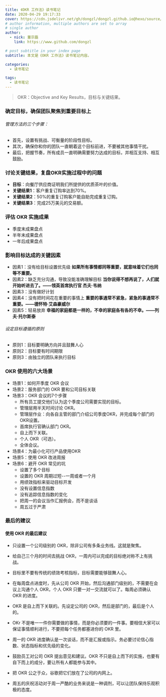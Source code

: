 ```yaml
---
title: 《OKR 工作法》读书笔记
date: 2020-04-29 19:17:33
cover: https://cdn.jsdelivr.net/gh/dongzl/dongzl.github.io@hexo/source/images/cover/reading_book.png
# author information, multiple authors are set to array
# single author
author:
  - nick: 董宗磊
    link: https://www.github.com/dongzl

# post subtitle in your index page
subtitle: 本文是《OKR 工作法》读书笔记内容。

categories: 
  - 读书笔记

tags: 
  - 读书笔记
---
```


> OKR：Objective and Key Results，目标与关键结果。

### 确定目标，确保团队聚焦到重要目标上

###### 管理方法的三个步骤：

- 首先，设置有挑战、可衡量的阶段性目标。
- 其次，确保你和你的团队一直朝着这个目标前进，不要被其他事情干扰。
- 最后，把握节奏，所有成员一直明确需要努力达成的目标，并相互支持、相互鼓励。

### 讨论关键结果，复盘OKR实施过程中的问题

- **目标**：向餐厅供应商证明我们所提供的优质茶叶的价值。
- **关键结果1**：客户重复订购率达到70%。
- **关键结果2**：50%的重复订购客户能自助完成重复订购。
- **关键结果3**：完成25万美元的交易额。

### 评估 OKR 实施成果

- 季度末成果盘点
- 半年末成果盘点
- 一年后成果盘点

### 影响目标达成的关键因素

- 因素1：没有给目标设置优先级
  **如果所有事情都同等重要，就意味着它们也同等不重要。**
- 因素2：缺乏充分沟通，导致没能准确理解目标
  **当你说得不想再说了，人们就开始听进去了。——领英首席执行官 杰夫·韦纳**
- 因素3：没有做好计划
- 因素4：没有把时间花在重要的事情上
  **重要的事通常不紧急，紧急的事通常不重要。——德怀特·艾森豪威尔**
- 因素5：轻易放弃
  **幸福的家庭都是一样的，不幸的家庭各有各的不幸。——列夫·托尔斯泰**

###### 设定目标遵循的原则

- 原则1：目标要明确方向并且鼓舞人心
- 原则2：目标要有时间期限
- 原则3：由独立的团队来执行目标

### OKR 使用的六大场景

- 场景1：如何开季度 OKR 会议
- 场景2：服务部门的 OKR 要和公司目标关联
- 场景3：OKR 会议的7个步骤
  - 所有员工提交他们认为这个季度公司需要实现的目标。
  - 管理层用半天时间讨论 OKR。
  - 管理层作业：向各自主管的部门介绍公司季度OKR，并完成每个部门的OKR设置。
  - 首席执行官确认部门 OKR。
  - 自上而下关联。
  - 个人 OKR（可选）。
  - 全体会议。
- 场景4：为最小化可行产品使用OKR
- 场景5：使用 OKR 改进周报
- 场景6：避开 OKR 常见的坑
  - 设置了多个目标
  - 设置的 OKR 周期过短--一周或者一个月
  - 用绩效指标来驱动目标开发
  - 没有设置信息指数
  - 没有追踪信息指数的变化
  - 把周一的会议当作汇报例会，而不是谈话
  - 周五过于严肃

### 最后的建议

#### 使用 OKR 的最后建议

- 只设置一个公司级别的 OKR，除非公司有多条业务线。这就是聚焦。
  
- 给自己三个月的时间去挑战 OKR，一周内可以完成的目标绝对称不上有挑战。

- 目标里不要有传统的绩效考核指标，目标需要能够鼓舞人心。

- 在每周盘点进度时，先从公司 OKR 开始，然后沟通部门级别的，不需要在会议上沟通个人 OKR，个人 OKR 只要一对一交流就可以了。每周必须确认 OKR 的进度。

- OKR 是自上而下关联的。先设定公司的 OKR，然后是部门的，最后是个人的。

- OKr 不是唯一一件你需要做的事情，而是你必须要的一件事。要相信大家可以保证事情顺利进行，不要把每个任务都塞进你的 OKR 里。

- 周一的 OKR 进度确认是一次谈话，而不是汇报或指示。务必要讨论信心指数、状态指标和优先级的变化。

- 鼓励员工对公司 OKR 提出意见和建议。OKR 不只是自上而下的实施，也要有自下而上的成分，要让所有人都能参与其中。

- 把 OKR 公之于众，谷歌把它们放在了公司的内网上。

- 周五的庆祝活动对于周一严酷的业务来说是一种调剂，可以让团队保持乐观积极的态度。
